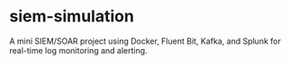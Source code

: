 # siem-simulation
A mini SIEM/SOAR project using Docker, Fluent Bit, Kafka, and Splunk for real-time log monitoring and alerting.
